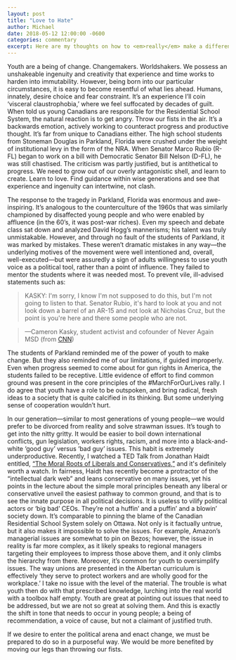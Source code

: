 ```yaml
---
layout: post
title: "Love to Hate"
author: Michael
date: 2018-05-12 12:00:00 -0600
categories: commentary
excerpt: Here are my thoughts on how to <em>really</em> make a difference. 
---
```


Youth are a being of change. Changemakers. Worldshakers. We possess an unshakeable ingenuity and creativity that experience and time works to harden into immutability. However, being born into our particular circumstances, it is easy to become resentful of what lies ahead. Humans, innately, desire choice and fear constraint. It’s an experience I’ll coin ‘visceral claustrophobia,’ where we feel suffocated by decades of guilt. When told us young Canadians are responsible for the Residential School System, the natural reaction is to get angry. Throw our fists in the air. It’s a backwards emotion, actively working to counteract progress and productive thought. It’s far from unique to Canadians either. The high school students from Stoneman Douglas in Parkland, Florida were crushed under the weight of institutional levy in the form of the NRA. When Senator Marco Rubio (R-FL) began to work on a bill with Democratic Senator Bill Nelson (D-FL), he was still chastised. The criticism was partly justified, but is antithetical to progress. We need to grow out of our overly antagonistic shell, and learn to create. Learn to love. Find guidance within wise generations and see that experience and ingenuity can intertwine, not clash. 

The response to the tragedy in Parkland, Florida was enormous and awe-inspiring. It’s analogous to the counterculture of the 1960s that was similarly championed by disaffected young people and who were enabled by affluence (in the 60’s, it was post-war riches). Even my speech and debate class sat down and analyzed David Hogg’s mannerisms; his talent was truly unmistakable. However, and through no fault of the students of Parkland, it was marked by mistakes. These weren’t dramatic mistakes in any way—the underlying motives of the movement were well intentioned and, overall, well-executed—but were assuredly a sign of adults willingness to use youth voice as a political tool, rather than a point of influence. They failed to mentor the students where it was needed most. To prevent vile, ill-advised statements such as:

> KASKY: I'm sorry, I know I'm not supposed to do this, but I'm not going to listen to that. Senator Rubio, it's hard to look at you and not look down a barrel of an AR-15 and not look at Nicholas Cruz, but the point is you're here and there some people who are not.

> —Cameron Kasky, student activist and cofounder of Never Again MSD (from [CNN](https://www.cnn.com/2018/02/22/politics/cnn-town-hall-full-video-transcript/index.html))


The students of Parkland reminded me of the power of youth to make change. But they also reminded me of our limitations, if guided improperly. Even when progress seemed to come about for gun rights in America, the students failed to be receptive. Little evidence of effort to find common ground was present in the core principles of the #MarchForOurLives rally. I do agree that youth have a role to be outspoken, and bring radical, fresh ideas to a society that is quite calcified in its thinking. But some underlying sense of cooperation wouldn’t hurt.

In our generation—similar to most generations of young people—we would prefer to be divorced from reality and solve strawman issues. It’s tough to get into the nitty gritty. It would be easier to boil down international conflicts, gun legislation, workers rights, racism, and more into a black-and-white ‘good guy’ versus ‘bad guy’ issues. This habit is extremely underproductive. Recently, I watched a TED Talk from Jonathan Haidt entitled, [“The Moral Roots of Liberals and Conservatives,”](https://www.ted.com/talks/jonathan_haidt_on_the_moral_mind) and it's definitely worth a watch. In fairness, Haidt has recently become a protractor of the “intellectual dark web” and leans conservative on many issues, yet his points in the lecture about the simple moral principles beneath any liberal or conservative unveil the easiest pathway to common ground, and that is to see the innate purpose in all political decisions. It is useless to vilify political actors or ‘big bad’ CEOs. They’re not a huffin’ and a puffin’ and a blowin’ society down. It’s comparable to pinning the blame of the Canadian Residential School System solely on Ottawa. Not only is it factually untrue, but it also makes it impossible to solve the issues. For example, Amazon’s managerial issues are somewhat to pin on Bezos; however, the issue in reality is far more complex, as it likely speaks to regional managers targeting their employees to impress those above them, and it only climbs the hierarchy from there. Moreover, it’s common for youth to oversimplify issues. The way unions are presented in the Albertan curriculum is effectively ‘they serve to protect workers and are wholly good for the workplace.’ I take no issue with the level of the material. The trouble is what youth then do with that prescribed knowledge, lurching into the real world with a toolbox half empty. Youth are great at pointing out issues that need to be addressed, but we are not so great at solving them. And this is exactly the shift in tone that needs to occur in young people; a being of recommendation, a voice of cause, but not a claimant of justified truth.

If we desire to enter the political arena and enact change, we must be prepared to do so in a purposeful way. We would be more benefited by moving our legs than throwing our fists.
